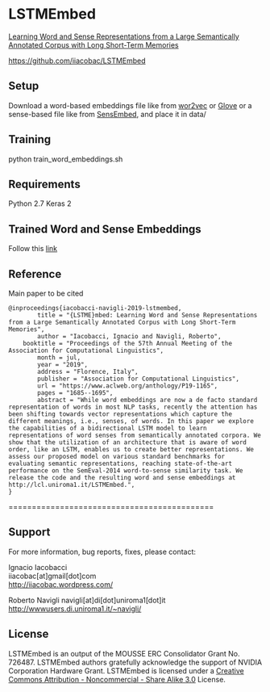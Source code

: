 # LSTMEmbed
[Learning Word and Sense Representations from a Large Semantically Annotated Corpus with Long Short-Term Memories](https://www.aclweb.org/anthology/P19-1165)

https://github.com/iiacobac/LSTMEmbed

## Setup

Download a word-based embeddings file like from [wor2vec](https://code.google.com/archive/p/word2vec/) or [Glove](https://nlp.stanford.edu/projects/glove/) or a sense-based file like from [SensEmbed](https://iiacobac.wixsite.com/sensembed), and place it in data/


## Training

python train_word_embeddings.sh

## Requirements

   Python 2.7
   Keras 2
   
## Trained Word and Sense Embeddings

Follow this [link](https://drive.google.com/open?id=1vjhWpR-VIxNj_9ED_bH6LtwxDs2CY8XG)

## Reference

Main paper to be cited

	@inproceedings{iacobacci-navigli-2019-lstmembed,
    		title = "{LSTME}mbed: Learning Word and Sense Representations from a Large Semantically Annotated Corpus with Long Short-Term Memories",
    		author = "Iacobacci, Ignacio and Navigli, Roberto",
		booktitle = "Proceedings of the 57th Annual Meeting of the Association for Computational Linguistics",
    		month = jul,
    		year = "2019",
    		address = "Florence, Italy",
    		publisher = "Association for Computational Linguistics",
    		url = "https://www.aclweb.org/anthology/P19-1165",
    		pages = "1685--1695",
    		abstract = "While word embeddings are now a de facto standard representation of words in most NLP tasks, recently the attention has been shifting towards vector representations which capture the different meanings, i.e., senses, of words. In this paper we explore the capabilities of a bidirectional LSTM model to learn representations of word senses from semantically annotated corpora. We show that the utilization of an architecture that is aware of word order, like an LSTM, enables us to create better representations. We assess our proposed model on various standard benchmarks for evaluating semantic representations, reaching state-of-the-art performance on the SemEval-2014 word-to-sense similarity task. We release the code and the resulting word and sense embeddings at http://lcl.uniroma1.it/LSTMEmbed.",
	}

============================================

## Support

For more information, bug reports, fixes, please contact:  

Ignacio Iacobacci   
iiacobac[at]gmail[dot]com  
http://iiacobac.wordpress.com/  

Roberto Navigli
navigli[at]di[dot]uniroma1[dot]it
http://wwwusers.di.uniroma1.it/~navigli/

## License

LSTMEmbed is an output of the MOUSSE ERC Consolidator Grant  No. 726487.
LSTMEmbed authors gratefully acknowledge the support of NVIDIA Corporation Hardware Grant.
LSTMEmbed is licensed under a [Creative Commons Attribution - Noncommercial - Share Alike 3.0](http://creativecommons.org/licenses/by-nc-sa/3.0/) License.
